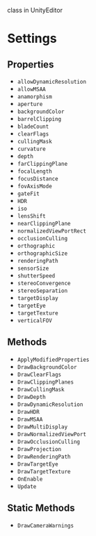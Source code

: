 class in UnityEditor
# Settings

## Properties
- `allowDynamicResolution`
- `allowMSAA`
- `anamorphism`
- `aperture`
- `backgroundColor`
- `barrelClipping`
- `bladeCount`
- `clearFlags`
- `cullingMask`
- `curvature`
- `depth`
- `farClippingPlane`
- `focalLength`
- `focusDistance`
- `fovAxisMode`
- `gateFit`
- `HDR`
- `iso`
- `lensShift`
- `nearClippingPlane`
- `normalizedViewPortRect`
- `occlusionCulling`
- `orthographic`
- `orthographicSize`
- `renderingPath`
- `sensorSize`
- `shutterSpeed`
- `stereoConvergence`
- `stereoSeparation`
- `targetDisplay`
- `targetEye`
- `targetTexture`
- `verticalFOV`
## Methods
- `ApplyModifiedProperties`
- `DrawBackgroundColor`
- `DrawClearFlags`
- `DrawClippingPlanes`
- `DrawCullingMask`
- `DrawDepth`
- `DrawDynamicResolution`
- `DrawHDR`
- `DrawMSAA`
- `DrawMultiDisplay`
- `DrawNormalizedViewPort`
- `DrawOcclusionCulling`
- `DrawProjection`
- `DrawRenderingPath`
- `DrawTargetEye`
- `DrawTargetTexture`
- `OnEnable`
- `Update`
## Static Methods
- `DrawCameraWarnings`
